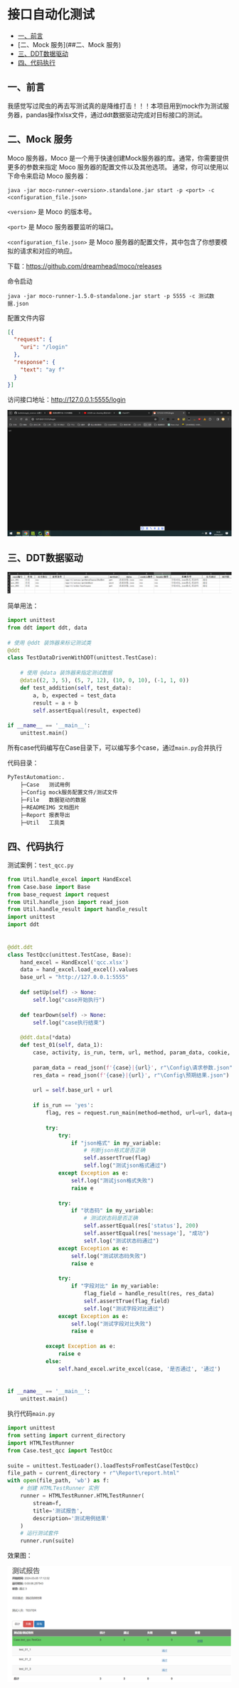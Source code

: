 # 接口自动化测试

- [一、前言](##一、前言)
- [二、Mock 服务](##二、Mock 服务)
- [三、DDT数据驱动](##三、DDT数据驱动)
- [四、代码执行](##四、代码执行)

## 一、前言

我感觉写过爬虫的再去写测试真的是降维打击！！！本项目用到mock作为测试服务器，pandas操作xlsx文件，通过ddt数据驱动完成对目标接口的测试。

## 二、Mock 服务
Moco 服务器，Moco 是一个用于快速创建Mock服务器的库。通常，你需要提供更多的参数来指定 Moco 服务器的配置文件以及其他选项。 通常，你可以使用以下命令来启动 Moco 服务器：

```shell
java -jar moco-runner-<version>.standalone.jar start -p <port> -c <configuration_file.json>
```
```<version>``` 是 Moco 的版本号。

```<port>``` 是 Moco 服务器要监听的端口。

```<configuration_file.json>``` 是 Moco 服务器的配置文件，其中包含了你想要模拟的请求和对应的响应。

下载：https://github.com/dreamhead/moco/releases

命令启动
```shell
java -jar moco-runner-1.5.0-standalone.jar start -p 5555 -c 测试数据.json
```

配置文件内容
```json
[{
  "request": {
    "uri": "/login"
  },
  "response": {
    "text": "ay f"
  }
}]
```

访问接口地址：http://127.0.0.1:5555/login

![img.png](READMEIMG/1.png)

## 三、DDT数据驱动

![img.png](READMEIMG/2.png)

简单用法：

```python
import unittest
from ddt import ddt, data

# 使用 @ddt 装饰器来标记测试类
@ddt
class TestDataDrivenWithDDT(unittest.TestCase):

    # 使用 @data 装饰器来指定测试数据
    @data((2, 3, 5), (5, 7, 12), (10, 0, 10), (-1, 1, 0))
    def test_addition(self, test_data):
        a, b, expected = test_data
        result = a + b
        self.assertEqual(result, expected)

if __name__ == '__main__':
    unittest.main()
```

所有case代码编写在Case目录下，可以编写多个case，通过`main.py`合并执行

代码目录：

    PyTestAutomation:.
        ├─Case   测试用例
        ├─Config mock服务配置文件/测试文件
        ├─File   数据驱动的数据
        ├─READMEIMG 文档图片
        ├─Report 报表导出
        ├─Util   工具类

## 四、代码执行

测试案例：`test_qcc.py`
```python
from Util.handle_excel import HandExcel
from Case.base import Base
from base_request import request
from Util.handle_json import read_json
from Util.handle_result import handle_result
import unittest
import ddt


@ddt.ddt
class TestQcc(unittest.TestCase, Base):
    hand_excel = HandExcel('qcc.xlsx')
    data = hand_excel.load_excel().values
    base_url = "http://127.0.0.1:5555"

    def setUp(self) -> None:
        self.log("case开始执行")

    def tearDown(self) -> None:
        self.log("case执行结束")

    @ddt.data(*data)
    def test_01(self, data_1):
        case, activity, is_run, term, url, method, param_data, cookie, header, my_variable, is_pass = data_1

        param_data = read_json(f'{case}|{url}', r"\Config\请求参数.json")
        res_data = read_json(f'{case}|{url}', r"\Config\预期结果.json")

        url = self.base_url + url

        if is_run == 'yes':
            flag, res = request.run_main(method=method, url=url, data=param_data)

            try:
                try:
                    if "json格式" in my_variable:
                        # 判断json格式是否正确
                        self.assertTrue(flag)
                        self.log("测试json格式通过")
                except Exception as e:
                    self.log("测试json格式失败")
                    raise e

                try:
                    if "状态码" in my_variable:
                        # 测试状态码是否正确
                        self.assertEqual(res['status'], 200)
                        self.assertEqual(res['message'], "成功")
                        self.log("测试状态码通过")
                except Exception as e:
                    self.log("测试状态码失败")
                    raise e

                try:
                    if "字段对比" in my_variable:
                        flag_field = handle_result(res, res_data)
                        self.assertTrue(flag_field)
                        self.log("测试字段对比通过")
                except Exception as e:
                    self.log("测试字段对比失败")
                    raise e

            except Exception as e:
                raise e
            else:
                self.hand_excel.write_excel(case, '是否通过', '通过')


if __name__ == '__main__':
    unittest.main()
```

执行代码`main.py`

```python
import unittest
from setting import current_directory
import HTMLTestRunner
from Case.test_qcc import TestQcc

suite = unittest.TestLoader().loadTestsFromTestCase(TestQcc)
file_path = current_directory + r"\Report\report.html"
with open(file_path, 'wb') as f:
    # 创建 HTMLTestRunner 实例
    runner = HTMLTestRunner.HTMLTestRunner(
        stream=f,
        title='测试报告',
        description='测试用例结果'
    )
    # 运行测试套件
    runner.run(suite)

```

效果图：

![img.png](READMEIMG/3.png)